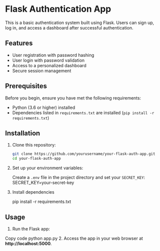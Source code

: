 # Flask Authentication App

This is a basic authentication system built using Flask. Users can sign up, log in, and access a dashboard after successful authentication.

## Features

- User registration with password hashing
- User login with password validation
- Access to a personalized dashboard
- Secure session management

## Prerequisites

Before you begin, ensure you have met the following requirements:

- Python (3.6 or higher) installed
- Dependencies listed in `requirements.txt` are installed (`pip install -r requirements.txt`)

## Installation

1. Clone this repository:

   ```bash
   git clone https://github.com/yourusername/your-flask-auth-app.git
   cd your-flask-auth-app


2. Set up your environment variables:

   Create a `.env` file in the project directory and set your `SECRET_KEY`:
   SECRET_KEY=your-secret-key

3. Install dependencies

   pip install -r requirements.txt

## Usage
   1. Run the Flask app:
   
   Copy code
   python app.py
   2. Access the app in your web browser at **http://localhost:5000**.

